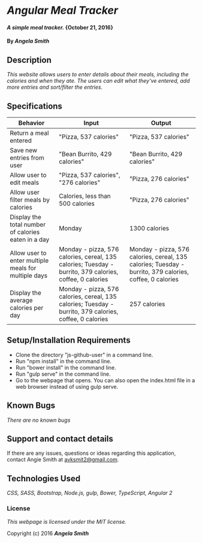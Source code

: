 # _Angular Meal Tracker_

#### _A simple meal tracker._ {October 21, 2016}

#### By _**Angela Smith**_

## Description

_This website allows users to enter details about their meals, including the calories and when they ate. The users can edit what they've entered, add more entries and sort/filter the entries._

## Specifications

| Behavior                   | Input    |Output|
| -------------------------- |----------| -----|
| Return a meal entered | "Pizza, 537 calories" | "Pizza, 537 calories" |
| Save new entries from user | "Bean Burrito, 429 calories" | "Bean Burrito, 429 calories" |
| Allow user to edit meals | "Pizza, 537 calories", "276 calories" | "Pizza, 276 calories" |
| Allow user filter meals by calories | Calories, less than 500 calories | "Pizza, 276 calories" |
| Display the total number of calories eaten in a day | Monday | 1300 calories |
| Allow user to enter multiple meals for multiple days | Monday - pizza, 576 calories, cereal, 135 calories; Tuesday - burrito, 379 calories, coffee, 0 calories | Monday - pizza, 576 calories, cereal, 135 calories; Tuesday - burrito, 379 calories, coffee, 0 calories |
| Display the average calories per day | Monday - pizza, 576 calories, cereal, 135 calories; Tuesday - burrito, 379 calories, coffee, 0 calories | 257 calories |


## Setup/Installation Requirements

* Clone the directory "js-github-user" in a command line.
* Run "npm install" in the command line.
* Run "bower install" in the command line.
* Run "gulp serve" in the command line.
* Go to the webpage that opens. You can also open the index.html file in a web browser instead of using gulp serve.

## Known Bugs

_There are no known bugs_

## Support and contact details

If there are any issues, questions or ideas regarding this application, contact Angie Smith at avksmit2@gmail.com.

## Technologies Used

_CSS,
SASS,
Bootstrap,
Node.js,
gulp,
Bower,
TypeScript,
Angular 2_

### License

*This webpage is licensed under the MIT license.*

Copyright (c) 2016 _**Angela Smith**_
